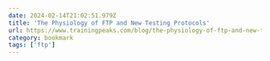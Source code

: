 ```yaml
---
date: 2024-02-14T21:02:51.979Z
title: 'The Physiology of FTP and New Testing Protocols'
url: https://www.trainingpeaks.com/blog/the-physiology-of-ftp-and-new-testing-protocols/
category: bookmark
tags: ['ftp']
---
```

